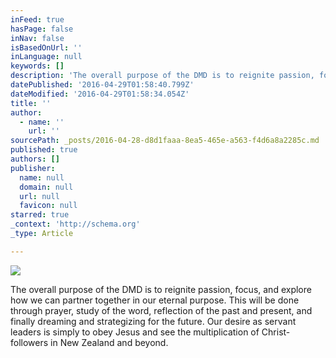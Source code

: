 ```yaml
---
inFeed: true
hasPage: false
inNav: false
isBasedOnUrl: ''
inLanguage: null
keywords: []
description: 'The overall purpose of the DMD is to reignite passion, focus, and explore how we can partner together in our eternal purpose. This will be done through prayer, study of the word, reflection of the past and present, and finally dreaming and strategizing for the future. Our desire as servant leaders is simply to obey Jesus and see the multiplication of Christ-followers in New Zealand and beyond.'
datePublished: '2016-04-29T01:58:40.799Z'
dateModified: '2016-04-29T01:58:34.054Z'
title: ''
author:
  - name: ''
    url: ''
sourcePath: _posts/2016-04-28-d8d1faaa-8ea5-465e-a563-f4d6a8a2285c.md
published: true
authors: []
publisher:
  name: null
  domain: null
  url: null
  favicon: null
starred: true
_context: 'http://schema.org'
_type: Article

---
```

![](https://the-grid-user-content.s3-us-west-2.amazonaws.com/b6efed81-a093-4488-9177-9f62830a082c.jpg)

The overall purpose of the DMD is to reignite passion, focus, and explore how we can partner together in our eternal purpose. This will be done through prayer, study of the word, reflection of the past and present, and finally dreaming and strategizing for the future. Our desire as servant leaders is simply to obey Jesus and see the multiplication of Christ-followers in New Zealand and beyond.